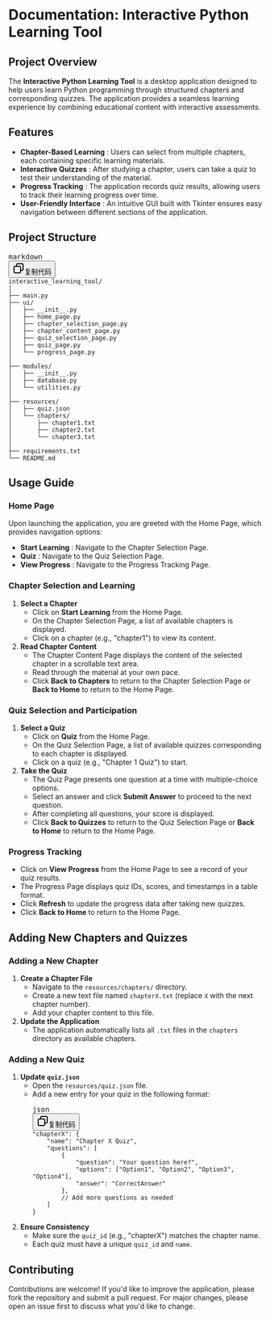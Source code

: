 
# Documentation: Interactive Python Learning Tool

## Project Overview

The **Interactive Python Learning Tool** is a desktop application designed to help users learn Python programming through structured chapters and corresponding quizzes. The application provides a seamless learning experience by combining educational content with interactive assessments.

## Features

* **Chapter-Based Learning** : Users can select from multiple chapters, each containing specific learning materials.
* **Interactive Quizzes** : After studying a chapter, users can take a quiz to test their understanding of the material.
* **Progress Tracking** : The application records quiz results, allowing users to track their learning progress over time.
* **User-Friendly Interface** : An intuitive GUI built with Tkinter ensures easy navigation between different sections of the application.

## Project Structure

<pre class="!overflow-visible"><div class="contain-inline-size rounded-md border-[0.5px] border-token-border-medium relative bg-token-sidebar-surface-primary dark:bg-gray-950"><div class="flex items-center text-token-text-secondary px-4 py-2 text-xs font-sans justify-between rounded-t-md h-9 bg-token-sidebar-surface-primary dark:bg-token-main-surface-secondary select-none">markdown</div><div class="sticky top-9 md:top-[5.75rem]"><div class="absolute bottom-0 right-2 flex h-9 items-center"><div class="flex items-center rounded bg-token-sidebar-surface-primary px-2 font-sans text-xs text-token-text-secondary dark:bg-token-main-surface-secondary"><span class="" data-state="closed"><button class="flex gap-1 items-center select-none py-1"><svg width="24" height="24" viewBox="0 0 24 24" fill="none" xmlns="http://www.w3.org/2000/svg" class="icon-sm"><path fill-rule="evenodd" clip-rule="evenodd" d="M7 5C7 3.34315 8.34315 2 10 2H19C20.6569 2 22 3.34315 22 5V14C22 15.6569 20.6569 17 19 17H17V19C17 20.6569 15.6569 22 14 22H5C3.34315 22 2 20.6569 2 19V10C2 8.34315 3.34315 7 5 7H7V5ZM9 7H14C15.6569 7 17 8.34315 17 10V15H19C19.5523 15 20 14.5523 20 14V5C20 4.44772 19.5523 4 19 4H10C9.44772 4 9 4.44772 9 5V7ZM5 9C4.44772 9 4 9.44772 4 10V19C4 19.5523 4.44772 20 5 20H14C14.5523 20 15 19.5523 15 19V10C15 9.44772 14.5523 9 14 9H5Z" fill="currentColor"></path></svg>复制代码</button></span></div></div></div><div class="overflow-y-auto p-4" dir="ltr"><code class="!whitespace-pre hljs language-markdown">interactive_learning_tool/
│
├── main.py
├── ui/
│   ├── __init__.py
│   ├── home_page.py
│   ├── chapter_selection_page.py
│   ├── chapter_content_page.py
│   ├── quiz_selection_page.py
│   ├── quiz_page.py
│   └── progress_page.py
│
├── modules/
│   ├── __init__.py
│   ├── database.py
│   └── utilities.py
│
├── resources/
│   ├── quiz.json
│   └── chapters/
│       ├── chapter1.txt
│       ├── chapter2.txt
│       └── chapter3.txt
│
├── requirements.txt
└── README.md
</code></div></div></pre>

## Usage Guide

### Home Page

Upon launching the application, you are greeted with the Home Page, which provides navigation options:

* **Start Learning** : Navigate to the Chapter Selection Page.
* **Quiz** : Navigate to the Quiz Selection Page.
* **View Progress** : Navigate to the Progress Tracking Page.

### Chapter Selection and Learning

1. **Select a Chapter**
   * Click on **Start Learning** from the Home Page.
   * On the Chapter Selection Page, a list of available chapters is displayed.
   * Click on a chapter (e.g., "chapter1") to view its content.
2. **Read Chapter Content**
   * The Chapter Content Page displays the content of the selected chapter in a scrollable text area.
   * Read through the material at your own pace.
   * Click **Back to Chapters** to return to the Chapter Selection Page or **Back to Home** to return to the Home Page.

### Quiz Selection and Participation

1. **Select a Quiz**
   * Click on **Quiz** from the Home Page.
   * On the Quiz Selection Page, a list of available quizzes corresponding to each chapter is displayed.
   * Click on a quiz (e.g., "Chapter 1 Quiz") to start.
2. **Take the Quiz**
   * The Quiz Page presents one question at a time with multiple-choice options.
   * Select an answer and click **Submit Answer** to proceed to the next question.
   * After completing all questions, your score is displayed.
   * Click **Back to Quizzes** to return to the Quiz Selection Page or **Back to Home** to return to the Home Page.

### Progress Tracking

* Click on **View Progress** from the Home Page to see a record of your quiz results.
* The Progress Page displays quiz IDs, scores, and timestamps in a table format.
* Click **Refresh** to update the progress data after taking new quizzes.
* Click **Back to Home** to return to the Home Page.

## Adding New Chapters and Quizzes

### Adding a New Chapter

1. **Create a Chapter File**
   * Navigate to the `resources/chapters/` directory.
   * Create a new text file named `chapterX.txt` (replace `X` with the next chapter number).
   * Add your chapter content to this file.
2. **Update the Application**
   * The application automatically lists all `.txt` files in the `chapters` directory as available chapters.

### Adding a New Quiz

1. **Update `quiz.json`**
   * Open the `resources/quiz.json` file.
   * Add a new entry for your quiz in the following format:
     <pre class="!overflow-visible"><div class="contain-inline-size rounded-md border-[0.5px] border-token-border-medium relative bg-token-sidebar-surface-primary dark:bg-gray-950"><div class="flex items-center text-token-text-secondary px-4 py-2 text-xs font-sans justify-between rounded-t-md h-9 bg-token-sidebar-surface-primary dark:bg-token-main-surface-secondary select-none">json</div><div class="sticky top-9 md:top-[5.75rem]"><div class="absolute bottom-0 right-2 flex h-9 items-center"><div class="flex items-center rounded bg-token-sidebar-surface-primary px-2 font-sans text-xs text-token-text-secondary dark:bg-token-main-surface-secondary"><span class="" data-state="closed"><button class="flex gap-1 items-center select-none py-1"><svg width="24" height="24" viewBox="0 0 24 24" fill="none" xmlns="http://www.w3.org/2000/svg" class="icon-sm"><path fill-rule="evenodd" clip-rule="evenodd" d="M7 5C7 3.34315 8.34315 2 10 2H19C20.6569 2 22 3.34315 22 5V14C22 15.6569 20.6569 17 19 17H17V19C17 20.6569 15.6569 22 14 22H5C3.34315 22 2 20.6569 2 19V10C2 8.34315 3.34315 7 5 7H7V5ZM9 7H14C15.6569 7 17 8.34315 17 10V15H19C19.5523 15 20 14.5523 20 14V5C20 4.44772 19.5523 4 19 4H10C9.44772 4 9 4.44772 9 5V7ZM5 9C4.44772 9 4 9.44772 4 10V19C4 19.5523 4.44772 20 5 20H14C14.5523 20 15 19.5523 15 19V10C15 9.44772 14.5523 9 14 9H5Z" fill="currentColor"></path></svg>复制代码</button></span></div></div></div><div class="overflow-y-auto p-4" dir="ltr"><code class="!whitespace-pre hljs language-json">"chapterX": {
         "name": "Chapter X Quiz",
         "questions": [
             {
                 "question": "Your question here?",
                 "options": ["Option1", "Option2", "Option3", "Option4"],
                 "answer": "CorrectAnswer"
             },
             // Add more questions as needed
         ]
     }
     </code></div></div></pre>
2. **Ensure Consistency**
   * Make sure the `quiz_id` (e.g., "chapterX") matches the chapter name.
   * Each quiz must have a unique `quiz_id` and `name`.

## Contributing

Contributions are welcome! If you'd like to improve the application, please fork the repository and submit a pull request. For major changes, please open an issue first to discuss what you'd like to change.
